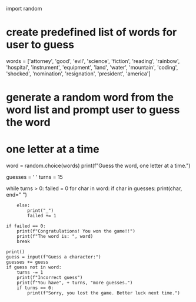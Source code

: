 import random

# create predefined list of words for user to guess
words = ['attorney', 'good', 'evil', 'science', 'fiction', 'reading', 'rainbow', 'hospital', 'instrument', 'equipment', 'land', 'water', 'mountain', 'coding', 'shocked', 'nomination', 'resignation', 'president', 'america']

# generate a random word from the word list and prompt user to guess the word
# one letter at a time
word = random.choice(words)
print(f"Guess the word, one letter at a time.")

guesses = ' '
turns = 15

while turns > 0:
    failed = 0
    for char in word:
        if char in guesses:
            print(char, end=" ")

        else:
            print("_")
            failed += 1

    if failed == 0:
        print(f"Congratulations! You won the game!!")
        print(f"The word is: ", word)
        break

    print()
    guess = input(f"Guess a character:")
    guesses += guess
    if guess not in word:
        turns -= 1
        print(f"Incorrect guess")
        print(f"You have", + turns, "more guesses.")
        if turns == 0:
            print(f"Sorry, you lost the game. Better luck next time.")
            
